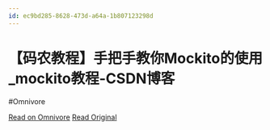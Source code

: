 ```yaml
---
id: ec9bd285-8628-473d-a64a-1b807123298d
---
```


# 【码农教程】手把手教你Mockito的使用_mockito教程-CSDN博客
#Omnivore

[Read on Omnivore](https://omnivore.app/me/https-blog-csdn-net-2301-78276982-article-details-137966251-1929da02a7d)
[Read Original](https://blog.csdn.net/2301_78276982/article/details/137966251)

